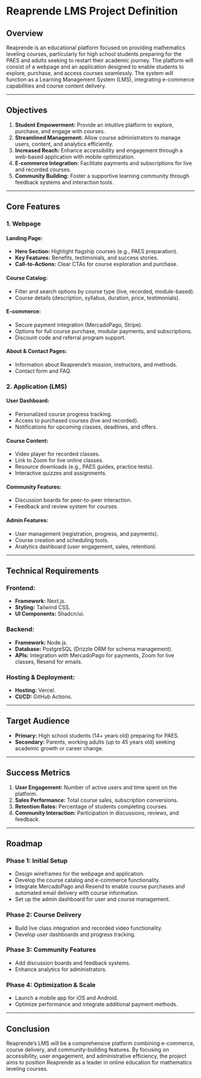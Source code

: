 # Reaprende LMS Project Definition

## Overview

Reaprende is an educational platform focused on providing mathematics leveling courses, particularly for high school students preparing for the PAES and adults seeking to restart their academic journey. The platform will consist of a webpage and an application designed to enable students to explore, purchase, and access courses seamlessly. The system will function as a Learning Management System (LMS), integrating e-commerce capabilities and course content delivery.

---

## Objectives

1. **Student Empowerment:** Provide an intuitive platform to explore, purchase, and engage with courses.
2. **Streamlined Management:** Allow course administrators to manage users, content, and analytics efficiently.
3. **Increased Reach:** Enhance accessibility and engagement through a web-based application with mobile optimization.
4. **E-commerce Integration:** Facilitate payments and subscriptions for live and recorded courses.
5. **Community Building:** Foster a supportive learning community through feedback systems and interaction tools.

---

## Core Features

### 1. **Webpage**

#### **Landing Page:**

- **Hero Section:** Highlight flagship courses (e.g., PAES preparation).
- **Key Features:** Benefits, testimonials, and success stories.
- **Call-to-Actions:** Clear CTAs for course exploration and purchase.

#### **Course Catalog:**

- Filter and search options by course type (live, recorded, module-based).
- Course details (description, syllabus, duration, price, testimonials).

#### **E-commerce:**

- Secure payment integration (MercadoPago, Stripe).
- Options for full course purchase, modular payments, and subscriptions.
- Discount code and referral program support.

#### **About & Contact Pages:**

- Information about Reaprende’s mission, instructors, and methods.
- Contact form and FAQ.

### 2. **Application (LMS)**

#### **User Dashboard:**

- Personalized course progress tracking.
- Access to purchased courses (live and recorded).
- Notifications for upcoming classes, deadlines, and offers.

#### **Course Content:**

- Video player for recorded classes.
- Link to Zoom for live online classes.
- Resource downloads (e.g., PAES guides, practice tests).
- Interactive quizzes and assignments.

#### **Community Features:**

- Discussion boards for peer-to-peer interaction.
- Feedback and review system for courses.

#### **Admin Features:**

- User management (registration, progress, and payments).
- Course creation and scheduling tools.
- Analytics dashboard (user engagement, sales, retention).

---

## Technical Requirements

### **Frontend:**

- **Framework:** Next.js.
- **Styling:** Tailwind CSS.
- **UI Components:** Shadcn/ui.

### **Backend:**

- **Framework:** Node.js.
- **Database:** PostgreSQL (Drizzle ORM for schema management).
- **APIs:** Integration with MercadoPago for payments, Zoom for live classes, Resend for emails.

### **Hosting & Deployment:**

- **Hosting:** Vercel.
- **CI/CD:** GitHub Actions.

---

## Target Audience

- **Primary:** High school students (14+ years old) preparing for PAES.
- **Secondary:** Parents, working adults (up to 45 years old) seeking academic growth or career change.

---

## Success Metrics

1. **User Engagement:** Number of active users and time spent on the platform.
2. **Sales Performance:** Total course sales, subscription conversions.
3. **Retention Rates:** Percentage of students completing courses.
4. **Community Interaction:** Participation in discussions, reviews, and feedback.

---

## Roadmap

### **Phase 1: Initial Setup**

- Design wireframes for the webpage and application.
- Develop the course catalog and e-commerce functionality.
- Integrate MercadoPago and Resend to enable course purchases and automated email delivery with course information.
- Set up the admin dashboard for user and course management.

### **Phase 2: Course Delivery**

- Build live class integration and recorded video functionality.
- Develop user dashboards and progress tracking.

### **Phase 3: Community Features**

- Add discussion boards and feedback systems.
- Enhance analytics for administrators.

### **Phase 4: Optimization & Scale**

- Launch a mobile app for iOS and Android.
- Optimize performance and integrate additional payment methods.

---

## Conclusion

Reaprende’s LMS will be a comprehensive platform combining e-commerce, course delivery, and community-building features. By focusing on accessibility, user engagement, and administrative efficiency, the project aims to position Reaprende as a leader in online education for mathematics leveling courses.
